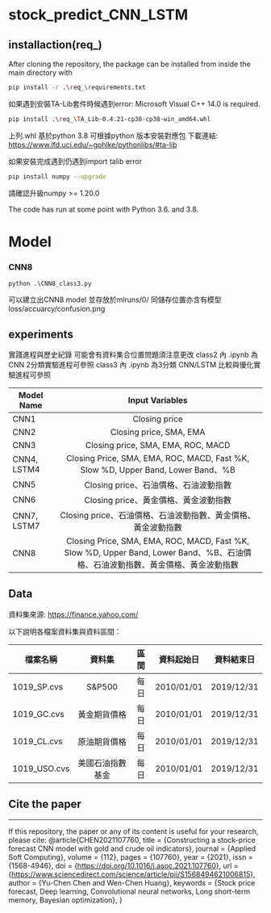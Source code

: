 # stock_predict_CNN_LSTM

## installaction(req_)

After cloning the repository, the package can be installed from inside the main directory with

```sh
pip install -r .\req_\requirements.txt
```

如果遇到安裝TA-Lib套件時候遇到error: Microsoft Visual C++ 14.0 is required.

```sh
pip install .\req_\TA_Lib-0.4.21-cp38-cp38-win_amd64.whl
```

上列.whl 基於python 3.8
可根據python 版本安裝對應包
下載連結: https://www.lfd.uci.edu/~gohlke/pythonlibs/#ta-lib

如果安裝完成遇到仍遇到import talib error
```sh
pip install numpy --upgrade
```
請確認升級numpy >= 1.20.0

The code has run at some point with Python 3.6. and 3.8.

# Model

### CNN8
```
python .\CNN8_class3.py
```
可以建立出CNN8 model 並存放於mlruns/0/<ModelID>
同儲存位置亦含有模型loss/accuarcy/confusion.png

## experiments
實踐進程與歷史紀錄 可能會有資料集合位置問題須注意更改
class2 內 .ipynb 為CNN 2分類實驗進程可參照
class3 內 .ipynb 為3分類 CNN/LSTM 比較與優化實驗進程可參照

| Model Name      | Input Variables     |
| ---------- | :-----------:  |
| CNN1    | Closing price     |
| CNN2    | Closing price, SMA, EMA     |
| CNN3    | Closing price, SMA, EMA, ROC, MACD     |
| CNN4, LSTM4    | Closing Price, SMA, EMA, ROC, MACD, Fast %K, Slow %D, Upper Band, Lower Band、%B     |
| CNN5    | Closing price、石油價格、石油波動指數     |
| CNN6    | Closing price、黃金價格、黃金波動指數     |
| CNN7, LSTM7    | Closing price、石油價格、石油波動指數、黃金價格、黃金波動指數     |
| CNN8    | Closing Price, SMA, EMA, ROC, MACD, Fast %K, Slow %D, Upper Band, Lower Band、%B、石油價格、石油波動指數、黃金價格、黃金波動指數     |

## Data

資料集來源: https://finance.yahoo.com/

以下說明各檔案資料集與資料區間：

| 檔案名稱      | 資料集     | 區間     | 資料起始日 | 資料結束日 |
| ---------- | :-----------:  | :-----------: | :-----------: | :-----------: |
| 1019_SP.cvs     | S&P500     | 每日     | 2010/01/01  | 2019/12/31 |
| 1019_GC.cvs    | 黃金期貨價格     | 每日     | 2010/01/01  | 2019/12/31 |
| 1019_CL.cvs     | 原油期貨價格     | 每日     | 2010/01/01  | 2019/12/31 |
| 1019_USO.cvs     | 美國石油指數基金     | 每日     | 2010/01/01  | 2019/12/31 |
  
## Cite the paper
----
If this repository, the paper or any of its content is useful for your research, please cite:
  @article{CHEN2021107760,
title = {Constructing a stock-price forecast CNN model with gold and crude oil indicators},
journal = {Applied Soft Computing},
volume = {112},
pages = {107760},
year = {2021},
issn = {1568-4946},
doi = {https://doi.org/10.1016/j.asoc.2021.107760},
url = {https://www.sciencedirect.com/science/article/pii/S1568494621006815},
author = {Yu-Chen Chen and Wen-Chen Huang},
keywords = {Stock price forecast, Deep learning, Convolutional neural networks, Long short-term memory, Bayesian optimization},
}
